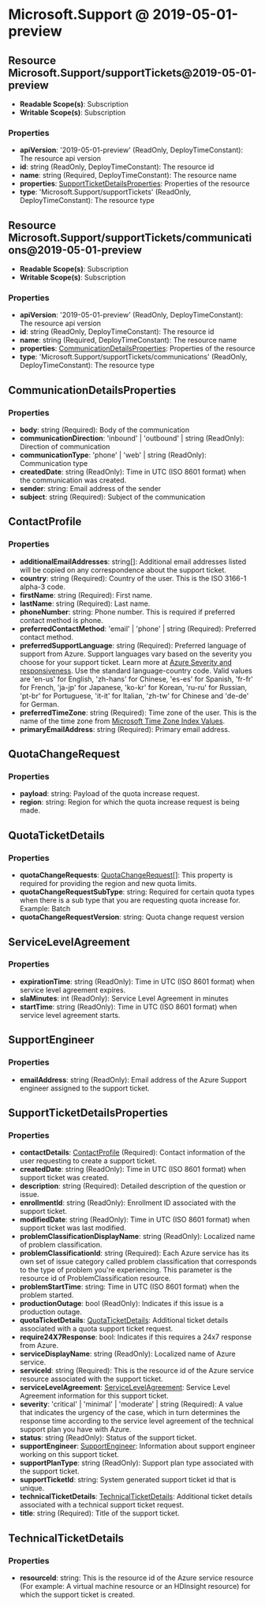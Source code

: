 # Microsoft.Support @ 2019-05-01-preview

## Resource Microsoft.Support/supportTickets@2019-05-01-preview
* **Readable Scope(s)**: Subscription
* **Writable Scope(s)**: Subscription
### Properties
* **apiVersion**: '2019-05-01-preview' (ReadOnly, DeployTimeConstant): The resource api version
* **id**: string (ReadOnly, DeployTimeConstant): The resource id
* **name**: string (Required, DeployTimeConstant): The resource name
* **properties**: [SupportTicketDetailsProperties](#supportticketdetailsproperties): Properties of the resource
* **type**: 'Microsoft.Support/supportTickets' (ReadOnly, DeployTimeConstant): The resource type

## Resource Microsoft.Support/supportTickets/communications@2019-05-01-preview
* **Readable Scope(s)**: Subscription
* **Writable Scope(s)**: Subscription
### Properties
* **apiVersion**: '2019-05-01-preview' (ReadOnly, DeployTimeConstant): The resource api version
* **id**: string (ReadOnly, DeployTimeConstant): The resource id
* **name**: string (Required, DeployTimeConstant): The resource name
* **properties**: [CommunicationDetailsProperties](#communicationdetailsproperties): Properties of the resource
* **type**: 'Microsoft.Support/supportTickets/communications' (ReadOnly, DeployTimeConstant): The resource type

## CommunicationDetailsProperties
### Properties
* **body**: string (Required): Body of the communication
* **communicationDirection**: 'inbound' | 'outbound' | string (ReadOnly): Direction of communication
* **communicationType**: 'phone' | 'web' | string (ReadOnly): Communication type
* **createdDate**: string (ReadOnly): Time in UTC (ISO 8601 format) when the communication was created.
* **sender**: string: Email address of the sender
* **subject**: string (Required): Subject of the communication

## ContactProfile
### Properties
* **additionalEmailAddresses**: string[]: Additional email addresses listed will be copied on any correspondence about the support ticket.
* **country**: string (Required): Country of the user. This is the ISO 3166-1 alpha-3 code.
* **firstName**: string (Required): First name.
* **lastName**: string (Required): Last name.
* **phoneNumber**: string: Phone number. This is required if preferred contact method is phone.
* **preferredContactMethod**: 'email' | 'phone' | string (Required): Preferred contact method.
* **preferredSupportLanguage**: string (Required): Preferred language of support from Azure. Support languages vary based on the severity you choose for your support ticket. Learn more at <a  target='_blank' href='https://azure.microsoft.com/support/plans/response/'>Azure Severity and responsiveness</a>. Use the standard language-country code. Valid values are 'en-us' for English, 'zh-hans' for Chinese, 'es-es' for Spanish, 'fr-fr' for French, 'ja-jp' for Japanese, 'ko-kr' for Korean, 'ru-ru' for Russian, 'pt-br' for Portuguese, 'it-it' for Italian, 'zh-tw' for Chinese and 'de-de' for German.
* **preferredTimeZone**: string (Required): Time zone of the user. This is the name of the time zone from <a  target='_blank' href='https://support.microsoft.com/en-us/help/973627/microsoft-time-zone-index-values'>Microsoft Time Zone Index Values</a>.
* **primaryEmailAddress**: string (Required): Primary email address.

## QuotaChangeRequest
### Properties
* **payload**: string: Payload of the quota increase request.
* **region**: string: Region for which the quota increase request is being made.

## QuotaTicketDetails
### Properties
* **quotaChangeRequests**: [QuotaChangeRequest](#quotachangerequest)[]: This property is required for providing the region and new quota limits.
* **quotaChangeRequestSubType**: string: Required for certain quota types when there is a sub type that you are requesting quota increase for. Example: Batch
* **quotaChangeRequestVersion**: string: Quota change request version

## ServiceLevelAgreement
### Properties
* **expirationTime**: string (ReadOnly): Time in UTC (ISO 8601 format) when service level agreement expires.
* **slaMinutes**: int (ReadOnly): Service Level Agreement in minutes
* **startTime**: string (ReadOnly): Time in UTC (ISO 8601 format) when service level agreement starts.

## SupportEngineer
### Properties
* **emailAddress**: string (ReadOnly): Email address of the Azure Support engineer assigned to the support ticket.

## SupportTicketDetailsProperties
### Properties
* **contactDetails**: [ContactProfile](#contactprofile) (Required): Contact information of the user requesting to create a support ticket.
* **createdDate**: string (ReadOnly): Time in UTC (ISO 8601 format) when support ticket was created.
* **description**: string (Required): Detailed description of the question or issue.
* **enrollmentId**: string (ReadOnly): Enrollment ID associated with the support ticket.
* **modifiedDate**: string (ReadOnly): Time in UTC (ISO 8601 format) when support ticket was last modified.
* **problemClassificationDisplayName**: string (ReadOnly): Localized name of problem classification.
* **problemClassificationId**: string (Required): Each Azure service has its own set of issue category called problem classification that corresponds to the type of problem you're experiencing. This parameter is the resource id of ProblemClassification resource.
* **problemStartTime**: string: Time in UTC (ISO 8601 format) when the problem started.
* **productionOutage**: bool (ReadOnly): Indicates if this issue is a production outage.
* **quotaTicketDetails**: [QuotaTicketDetails](#quotaticketdetails): Additional ticket details associated with a quota support ticket request.
* **require24X7Response**: bool: Indicates if this requires a 24x7 response from Azure.
* **serviceDisplayName**: string (ReadOnly): Localized name of Azure service.
* **serviceId**: string (Required): This is the resource id of the Azure service resource associated with the support ticket.
* **serviceLevelAgreement**: [ServiceLevelAgreement](#servicelevelagreement): Service Level Agreement information for this support ticket.
* **severity**: 'critical' | 'minimal' | 'moderate' | string (Required): A value that indicates the urgency of the case, which in turn determines the response time according to the service level agreement of the technical support plan you have with Azure.
* **status**: string (ReadOnly): Status of the support ticket.
* **supportEngineer**: [SupportEngineer](#supportengineer): Information about support engineer working on this support ticket.
* **supportPlanType**: string (ReadOnly): Support plan type associated with the support ticket.
* **supportTicketId**: string: System generated support ticket id that is unique.
* **technicalTicketDetails**: [TechnicalTicketDetails](#technicalticketdetails): Additional ticket details associated with a technical support ticket request.
* **title**: string (Required): Title of the support ticket.

## TechnicalTicketDetails
### Properties
* **resourceId**: string: This is the resource id of the Azure service resource (For example: A virtual machine resource or an HDInsight resource) for which the support ticket is created.

